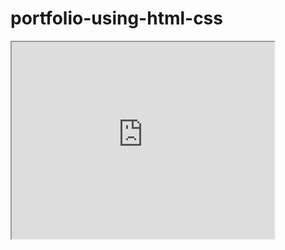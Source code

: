 # portfolio-using-html-css


<iframe width="420" height="315"
src="https://www.youtube.com/watch?v=igfJ4AtYKDI">
</iframe>
